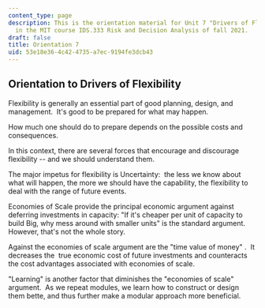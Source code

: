 ```yaml
---
content_type: page
description: This is the orientation material for Unit 7 "Drivers of Flexibility"
  in the MIT course IDS.333 Risk and Decision Analysis of fall 2021.
draft: false
title: Orientation 7
uid: 53e18e36-4c42-4735-a7ec-9194fe3dcb43
---
```

## Orientation to Drivers of Flexibility

Flexibility is generally an essential part of good planning, design, and management.  It's good to be prepared for what may happen. 

How much one should do to prepare depends on the possible costs and consequences.

In this context, there are several forces that encourage and discourage flexibility -- and we should understand them.

The major impetus for flexibility is Uncertainty:  the less we know about what will happen, the more we should have the capability, the flexibility to deal with the range of future events.

Economies of Scale provide the principal economic argument against deferring investments in capacity: "If it's cheaper per unit of capacity to build Big, why mess around with smaller units" is the standard argument.  However, that's not the whole story.

Against the economies of scale argument are the "time value of money" .  It decreases the  true economic cost of future investments and counteracts the cost advantages associated with economies of scale.

"Learning" is another factor that diminishes the "economies of scale" argument.  As we repeat modules, we learn how to construct or design them bette, and thus further make a modular approach more beneficial.
